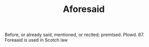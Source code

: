 ---
title: Aforesaid
letter: A
permalink: "/definitions/aforesaid.html"
body: Before, or already said, mentioned, or recited; premtsed. Plowd. 67. Foreaaid
  is used in Scotch law
published_at: '2018-07-07'
layout: post
---
